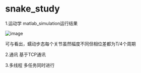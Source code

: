 # snake_study
1.运动学
matlab_simulation运行结果

![image](https://github.com/user-attachments/assets/b98af6c9-def2-444d-8267-3ecdb19cba53)

可与看出，蠕动步态每个关节虽然幅度不同但相位差都为T/4个周期

2.通讯
基于TCP通讯



3.多线程
多任务同时进行
